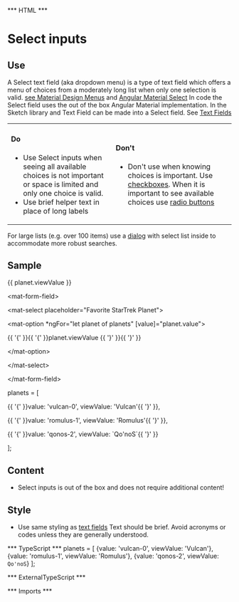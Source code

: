 *** HTML ***

# Select inputs

## Use

A Select text field (aka dropdown menu) is a type of text field which offers a menu of choices from a moderately long list when only one selection is valid. [see Material Design Menus](https://material.io/guidelines/components/menus.html#menus-behavior) and [Angular Material Select](https://material.angular.io/components/select/overview)
In code the Select field uses the out of the box Angular Material implementation. In the Sketch library and Text Field can be made into a Select field. See [Text Fields](/display/IDS/Text+fields)

<table>
<tbody>
<tr>
<td>
<h4 id="do">Do</h4>

* Use Select inputs when seeing all available choices is not important or space is limited and only one choice is valid. 
* Use brief helper text in place of long labels
    
</td>
<td>
<h4 id="dont">Don't</h4>

* Don't use when knowing choices is important. Use [checkboxes](/display/IDS/Checkboxes). When it is important to see available choices use [radio buttons](/display/IDS/Radio+buttons)
    
</td>
</tr>
</tbody>
</table>

For large lists (e.g. over 100 items) use a [dialog](/display/IDS/Dialogs) with select list inside to accommodate more robust searches.

## Sample
<mat-tab-group>
    <mat-tab label="Component Sample">
        <mat-form-field>
        <mat-select placeholder="Favorite StarTrek Planet">
            <mat-option *ngFor="let planet of planets" [value]="planet.value">
                    {{ planet.viewValue }}
            </mat-option>
        </mat-select>
    </mat-form-field>
    </mat-tab>
    <mat-tab label="HTML">
        <p>&lt;mat-form-field&gt;</p>
        <p>&lt;mat-select placeholder=&quot;Favorite StarTrek Planet&quot;&gt;</p>
        <p>    &lt;mat-option &#42;ngFor=&quot;let planet of planets&quot; [value]=&quot;planet.value&quot;&gt;</p>
        <p>       {{ '{' }}{{ '{' }}planet.viewValue {{ '}' }}{{ '}' }}</p>
        <p>    &lt;/mat-option&gt;</p>
        <p>&lt;/mat-select&gt;</p>
        <p>&lt;/mat-form-field&gt;</p>
    </mat-tab>
    <mat-tab label="TS">
    <p>planets = [ </p>
        <p>{{ '{' }}value: 'vulcan-0', viewValue: 'Vulcan'{{ '}' }},</p>
        <p>{{ '{' }}value: 'romulus-1', viewValue: 'Romulus'{{ '}' }},</p>
        <p>{{ '{' }}value: 'qonos-2', viewValue: `Qo'noS`{{ '}' }}</p>
    <p>];</p>
    </mat-tab>
</mat-tab-group>

## Content

* Select inputs is out of the box and does not require additional content!

## Style

* Use same styling as [text fields](/display/IDS/Text+fields) Text should be brief. Avoid acronyms or codes unless they are generally understood.

*** TypeScript *** 
  planets = [
    {value: 'vulcan-0', viewValue: 'Vulcan'},
    {value: 'romulus-1', viewValue: 'Romulus'},
    {value: 'qonos-2', viewValue: `Qo'noS`}
  ];

*** ExternalTypeScript ***

*** Imports ***